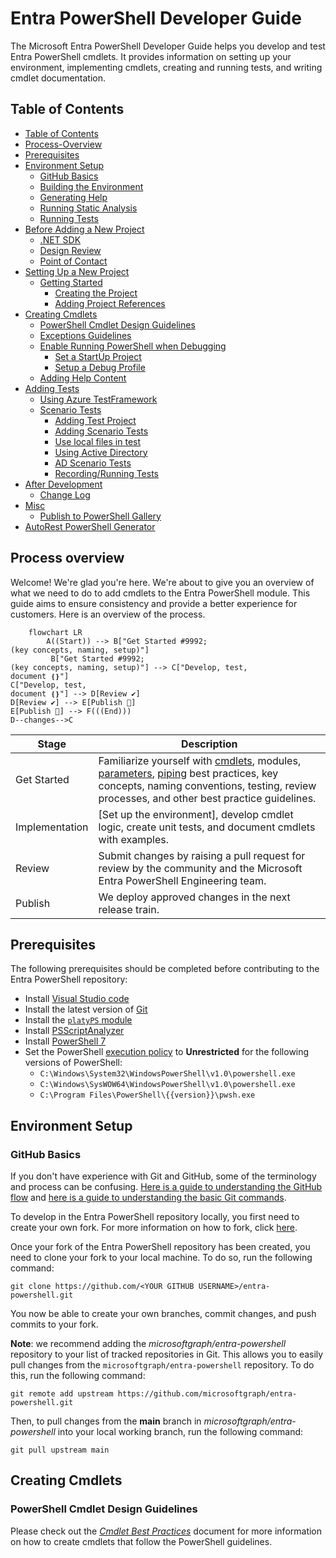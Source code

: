# Entra PowerShell Developer Guide

The Microsoft Entra PowerShell Developer Guide helps you develop and test Entra PowerShell cmdlets. It provides information on setting up your environment, implementing cmdlets, creating and running tests, and writing cmdlet documentation.

## Table of Contents

- [Table of Contents](#table-of-contents)
- [Process-Overview](#process-overview)
- [Prerequisites](#prerequisites)
- [Environment Setup](#environment-setup)
  - [GitHub Basics](#github-basics)
  - [Building the Environment](#building-the-environment)
  - [Generating Help](#generating-help)
  - [Running Static Analysis](#running-static-analysis)
  - [Running Tests](#running-tests)
- [Before Adding a New Project](#before-adding-a-new-project)
  - [.NET SDK](#net-sdk)
  - [Design Review](#design-review)
  - [Point of Contact](#point-of-contact)
- [Setting Up a New Project](#setting-up-a-new-project)
  - [Getting Started](#getting-started)
    - [Creating the Project](#creating-the-project)
    - [Adding Project References](#adding-project-references)
- [Creating Cmdlets](#creating-cmdlets)
  - [PowerShell Cmdlet Design Guidelines](#powershell-cmdlet-design-guidelines)
  - [Exceptions Guidelines](#exceptions-guidelines)
  - [Enable Running PowerShell when Debugging](#enable-running-powershell-when-debugging)
    - [Set a StartUp Project](#set-a-startup-project)
    - [Setup a Debug Profile](#setup-a-debug-profile)
  - [Adding Help Content](#adding-help-content)
- [Adding Tests](#adding-tests)
  - [Using Azure TestFramework](#using-azure-testframework)
  - [Scenario Tests](#scenario-tests)
    - [Adding Test Project](#adding-test-project)
    - [Adding Scenario Tests](#adding-scenario-tests)
    - [Use local files in test](#use-local-files-in-test)
    - [Using Active Directory](#using-active-directory)
    - [AD Scenario Tests](#ad-scenario-tests)
    - [Recording/Running Tests](#recordingrunning-tests)
- [After Development](#after-development)
  - [Change Log](#change-log)
- [Misc](#misc)
  - [Publish to PowerShell Gallery](#publish-to-powershell-gallery)
- [AutoRest PowerShell Generator](#autorest-powershell-generator)

## Process overview

Welcome! We're glad you're here. We're about to give you an overview of what we need to do to add cmdlets to the Entra PowerShell module. This guide aims to ensure consistency and provide a better experience for customers. Here is an overview of the process.

```mermaid
    flowchart LR
        A((Start)) --> B["Get Started #9992;
(key concepts, naming, setup)"]
         B["Get Started #9992;
(key concepts, naming, setup)"] --> C["Develop, test,
document ❴❵"]
C["Develop, test,
document ❴❵"] --> D[Review ✔]
D[Review ✔] --> E[Publish 🚀]
E[Publish 🚀] --> F(((End)))
D--changes-->C

```

| Stage          | Description                                                                                                                                                                                                                     |
| -------------- | ------------------------------------------------------------------------------------------------------------------------------------------------------------------------------------------------------------------------------- |
| Get Started    | Familiarize yourself with [cmdlets](./design-guidelines/cmdlet-best-practices.md), modules, [parameters](./design-guidelines/parameter-best-practices.md), [piping](./design-guidelines/piping-best-practices.md) best practices, key concepts, naming conventions, testing, review processes, and other best practice guidelines. |
| Implementation | [Set up the environment], develop cmdlet logic, create unit tests, and document cmdlets with examples.                                                                                                                            |
| Review         | Submit changes by raising a pull request for review by the community and the Microsoft Entra PowerShell Engineering team.                                                                                                       |
| Publish        | We deploy approved changes in the next release train.                                                                                                                                                                           |

## Prerequisites

The following prerequisites should be completed before contributing to the Entra PowerShell repository:

- Install [Visual Studio code][vscode]
- Install the latest version of [Git][git-download]
- Install the [`platyPS` module](help-generation.md#Installing-platyPS)
- Install [PSScriptAnalyzer][script-analyzer]
- Install [PowerShell 7][powershell7]
- Set the PowerShell [execution policy][set-execution-policy] to **Unrestricted** for the following versions of PowerShell:
  - `C:\Windows\System32\WindowsPowerShell\v1.0\powershell.exe`
  - `C:\Windows\SysWOW64\WindowsPowerShell\v1.0\powershell.exe`
  - `C:\Program Files\PowerShell\{{version}}\pwsh.exe`

## Environment Setup

### GitHub Basics

If you don't have experience with Git and GitHub, some of the terminology and process can be confusing. [Here is a guide to understanding the GitHub flow][git-workflow] and [here is a guide to understanding the basic Git commands][git-cheat-sheet].

To develop in the Entra PowerShell repository locally, you first need to create your own fork. For more information on how to fork, click [here][git-forking].

Once your fork of the Entra PowerShell repository has been created, you need to clone your fork to your local machine. To do so, run the following command:

```git
git clone https://github.com/<YOUR GITHUB USERNAME>/entra-powershell.git
```

You now be able to create your own branches, commit changes, and push commits to your fork.

**Note**: we recommend adding the _microsoftgraph/entra-powershell_ repository to your list of tracked repositories in Git. This allows you to easily pull changes from the `microsoftgraph/entra-powershell` repository. To do this, run the following command:

```git
git remote add upstream https://github.com/microsoftgraph/entra-powershell.git
```

Then, to pull changes from the **main** branch in _microsoftgraph/entra-powershell_ into your local working branch, run the following command:

```git
git pull upstream main
```

## Creating Cmdlets

### PowerShell Cmdlet Design Guidelines

Please check out the [_Cmdlet Best Practices_](./design-guidelines/cmdlet-best-practices.md) document for more information on how to create cmdlets that follow the PowerShell guidelines.

[git-cheat-sheet]: https://education.github.com/git-cheat-sheet-education.pdf
[set-execution-policy]: https://learn.microsoft.com/powershell/module/microsoft.powershell.security/set-executionpolicy
[powershell7]: https://github.com/PowerShell/PowerShell/releases/latest
[script-analyzer]: https://github.com/PowerShell/PSScriptAnalyzer#installation
[git-download]: https://git-scm.com/downloads
[vscode]: https://code.visualstudio.com/docs/setup/setup-overview
[git-workflow]: https://guides.github.com/introduction/flow/
[git-forking]: https://guides.github.com/activities/forking/
